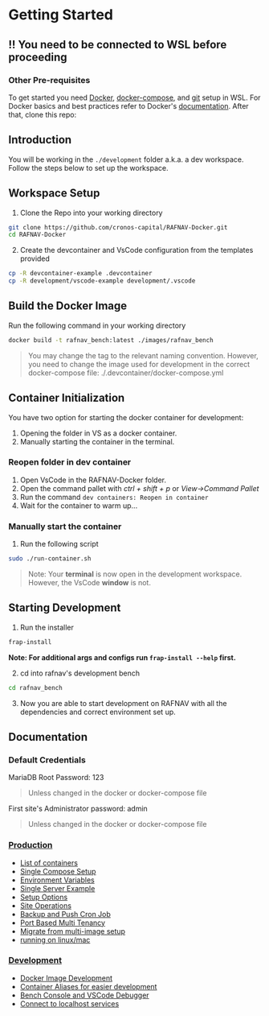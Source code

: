 # Getting Started

## !! You need to be connected to WSL before proceeding

### Other Pre-requisites

To get started you need [Docker](https://docs.docker.com/get-docker/), [docker-compose](https://docs.docker.com/compose/), and [git](https://docs.github.com/en/get-started/getting-started-with-git/set-up-git) setup in WSL. For Docker basics and best practices refer to Docker's [documentation](http://docs.docker.com).
After that, clone this repo:

## Introduction

You will be working in the ```./development``` folder a.k.a. a dev workspace. Follow the steps below to set up the workspace.

## Workspace Setup

1. Clone the Repo into your working directory

```sh
git clone https://github.com/cronos-capital/RAFNAV-Docker.git
cd RAFNAV-Docker
```

2. Create the devcontainer and VsCode configuration from the templates provided

```sh
cp -R devcontainer-example .devcontainer
cp -R development/vscode-example development/.vscode
```

## Build the Docker Image

Run the following command in your working directory

```sh
docker build -t rafnav_bench:latest ./images/rafnav_bench
```

> You may change the tag to the relevant naming convention. However, you need to change the image used for development in the correct docker-compose file: ./.devcontainer/docker-compose.yml

## Container Initialization

You have two option for starting the docker container for development:

1. Opening the folder in VS as a docker container.
2. Manually starting the container in the terminal.

### Reopen folder in dev container

1. Open VsCode in the RAFNAV-Docker folder.
2. Open the command pallet with *ctrl + shift + p*  or  *View->Command Pallet*
3. Run the command ```dev containers: Reopen in container```
4. Wait for the container to warm up...

### Manually start the container

1. Run the following script

```sh
sudo ./run-container.sh
```

> Note: Your **terminal** is now open in the development workspace. However, the VsCode **window** is not.

## Starting Development

1. Run the installer

  ```sh
  frap-install
  ```

**Note: For additional args and configs run ```frap-install --help``` first.**

2. cd into rafnav's development bench

```sh
cd rafnav_bench
```

3. Now you are able to start development on RAFNAV with all the dependencies and correct environment set up.

## Documentation

### Default Credentials
MariaDB Root Password: 123
> Unless changed in the docker or docker-compose file

First site's Administrator password: admin

> Unless changed in the docker or docker-compose file

### [Production](#production)

- [List of containers](docs/list-of-containers.md)
- [Single Compose Setup](docs/single-compose-setup.md)
- [Environment Variables](docs/environment-variables.md)
- [Single Server Example](docs/single-server-example.md)
- [Setup Options](docs/setup-options.md)
- [Site Operations](docs/site-operations.md)
- [Backup and Push Cron Job](docs/backup-and-push-cronjob.md)
- [Port Based Multi Tenancy](docs/port-based-multi-tenancy.md)
- [Migrate from multi-image setup](docs/migrate-from-multi-image-setup.md)
- [running on linux/mac](docs/setup_for_linux_mac.md)

### [Development](#development)

- [Docker Image Development](docs/Docker-Image-Development.md)
- [Container Aliases for easier development](docs/container-aliases.md)
- [Bench Console and VSCode Debugger](docs/bench-console-and-vscode-debugger.md)
- [Connect to localhost services](docs/connect-to-localhost-services-from-containers-for-local-app-development.md)

